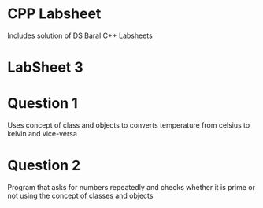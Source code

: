 # CPP Labsheet
Includes solution of DS Baral C++ Labsheets

# LabSheet 3
# Question 1
Uses concept of class and objects to converts temperature from celsius to kelvin and vice-versa
# Question 2
Program that asks for numbers repeatedly and checks whether it is prime or not using the concept of classes and objects